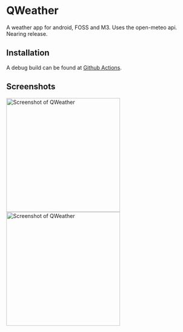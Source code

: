 # QWeather
A weather app for android, FOSS and M3. Uses the open-meteo api. Nearing release.

## Installation
A debug build can be found at [Github Actions](https://github.com/Henry-Hiles/QWeather/actions).

## Screenshots
<section>
  <img src="https://user-images.githubusercontent.com/71790868/232802780-1b12a4dd-e68a-4402-9616-cbf2f0ea1320.png" alt="Screenshot of QWeather" width=300 />
  <img src="https://user-images.githubusercontent.com/71790868/232802669-8507fead-076d-4b43-9c8e-594450243541.png" alt="Screenshot of QWeather" width=300 />
</section>

